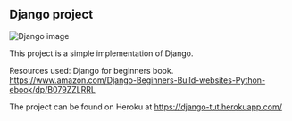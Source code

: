 ## Django project

![Django image](https://files.realpython.com/media/Get-Started-With-Django_Watermarked.15a1e05597bc.jpg)

This project is a simple implementation of Django.

Resources used: Django for beginners book. https://www.amazon.com/Django-Beginners-Build-websites-Python-ebook/dp/B079ZZLRRL

The project can be found on Heroku at https://django-tut.herokuapp.com/
